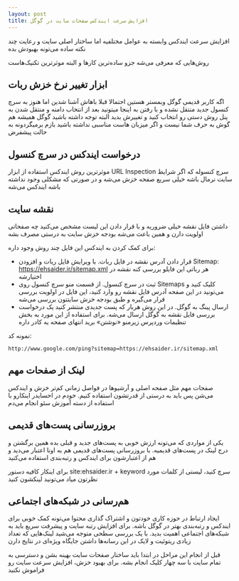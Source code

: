 ```yaml
---
layout: post
title: افزایش سرعت ایندکس صفحات سایت در گوگل
---
```


افزایش سرعت ایندکس وابسته به عوامل مختلفیه اما ساختار اصلی سایت و رعایت چند نکته ساده می‌تونه بهبودش بده

روش‌هایی که معرفی می‌شه جزو ساده‌ترین کارها و البته موثرترین تکنیک‌هاست

## ابزار تغییر نرخ خزش ربات

اگه کاربر قدیمی گوگل وبمستر هستین احتمالا قبلا باهاش آشنا شدین اما هنوز به سرچ کنسول جدید منتقل نشده و با رفتن به اینجا میتونید بعد از انتخاب دامنه و منتقل شدن به پنل روش دستی رو انتخاب کنید و تغییرش بدید البته توجه داشته باشید گوگل همیشه هم گوش به حرف شما نیست و اگر میزبان هاست مناسبی نداشته باشید بازم برمیگردونه به حالت پیشفرض

## درخواست ایندکس در سرچ کنسول

موثرترین روش ایندکس استفاده از ابزار URL Inspection سرچ کنسوله که اگر شرایط سایت نرمال باشه خیلی سریع صفحه خزش می‌شه و در صورتی که مشکلی وجود نداشته باشه ایندکس می‌شه

## نقشه سایت

داشتن فایل نقشه خیلی ضروریه و با قرار دادن این لیست مشخص می‌کنید چه صفحاتی اولویت دارن و همین باعث می‌شه بودجه خزش سایت به درستی مصرف بشه

برای کمک کردن به ایندکس این فایل چند روش وجود داره:

- قرار دادن آدرس نقشه در فایل ربات. با ویرایش فایل ربات و افزودن Sitemap: https://ehsaider.ir/sitemap.xml هر رباتی این فایلو بررسی کنه نقشه در اختیارشه
- ثبت در سرچ کنسول. از قسمت منو سرچ کنسول روی Sitemaps کلیک کنید و می‌تونید در این صفحه آدرس فایل نقشه رو وارد کنید، این فایل در اولویت بررسی قرار می‌گیره و طبق بودجه خزش سایتتون بررسی می‌شه
- ارسال پینگ به گوگل. در این روش هربار که پست جدیدی منتشر کنید یک درخواست بررسی فایل نقشه به گوگل ارسال می‌شه. برای استفاده از این مورد به بخش تنظیمات وردپرس زیرمنو «نوشتن» برید انتهای صفحه یه کادر داره

نمونه کد:

```
http://www.google.com/ping?sitemap=https://ehsaider.ir/sitemap.xml
```

## لینک از صفحات مهم

صفحات مهم مثل صفحه اصلی و آرشیوها در فواصل زمانی کم‌تر خزش و ایندکس می‌شن پس باید به درستی از قدرتشون استفاده کنیم. خودم در احسایدر اینکارو با استفاده از دسته آموزش سئو انجام می‌دم

## بروزرسانی پست‌های قدیمی

یکی از مواردی که می‌تونه ارزش خوبی به پست‌های جدید و قبلی بده همین برگشتن و درج لینک در پست‌های قدیمیه. با بروزرسانی پست‌های قدیمی هم به اونا اعتبار می‌دید و هم از اعتبارشون برای ایندکس و رتبه‌بندی استفاده می‌کنید

برای اینکار کافیه دستور site:ehsaider.ir + keyword سرچ کنید، لیستی از کلمات مورد نظرتون میاد می‌تونید لینکشون کنید

## هم‌رسانی در شبکه‌های اجتماعی

ایجاد ارتباط در حوزه کاری خودتون و اشتراک گذاری محتوا می‌تونه کمک خوبی برای ایندکس و رتبه‌بندی بهتر در گوگل باشه. برای افزایش رتبه سایت و پیشرفت سریع باید به شبکه‌های اجتماعی اهمیت بدید. با یک بررسی سطحی متوجه می‌شید لینک‌هایی که تعداد زیادی ریتوئیت و لایک در این رسانه‌ها داشتن جایگاه ویژه‌ای در نتایج دارن

قبل از انجام این مراحل در ابتدا باید ساختار صفحات سایت بهینه بشن و دسترسی به تمام سایت با سه چهار کلیک انجام بشه. برای بهبود خزش، افزایش سرعت سایت رو فراموش نکنید
